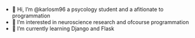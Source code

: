 - 👋 Hi, I’m @karlosm96 a psycology student and a afitionate to programmation 
- 👀 I’m interested in neuroscience research and ofcourse programmation 
- 🌱 I’m currently learning Django and Flask

